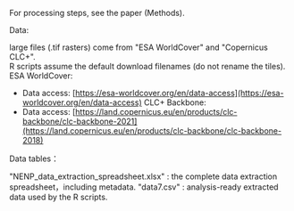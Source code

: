 For processing steps, see the paper (Methods).

Data: 

large files (.tif rasters) come from "ESA WorldCover" and "Copernicus CLC+".  
R scripts assume the default download filenames (do not rename the tiles).
ESA WorldCover:
- Data access: [https://esa-worldcover.org/en/data-access](https://esa-worldcover.org/en/data-access)
CLC+ Backbone:
- Data access: [https://land.copernicus.eu/en/products/clc-backbone/clc-backbone-2021](https://land.copernicus.eu/en/products/clc-backbone/clc-backbone-2018)

Data tables：

"NENP_data_extraction_spreadsheet.xlsx" : the complete data extraction spreadsheet，including metadata.
"data7.csv" : analysis-ready extracted data used by the R scripts.

